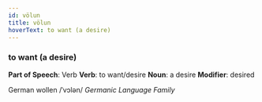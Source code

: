 ```yaml
---
id: völun
title: völun
hoverText: to want (a desire)
---
```


### to want (a desire)

**Part of Speech**: Verb
**Verb**: to want/desire
**Noun**: a desire
**Modifier**: desired

German wollen /ˈvɔlən/
*Germanic Language Family*